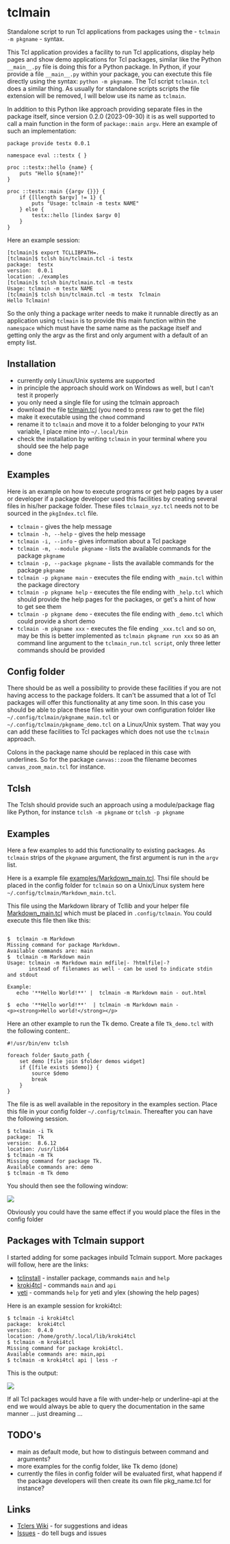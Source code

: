 # tclmain

Standalone script to run Tcl applications from packages using the - `tclmain -m pkgname` - syntax.

This Tcl application provides a facility to run Tcl applications, display help
pages and show demo  applications  for Tcl  packages,  similar like the Python
`__main__.py`  file is doing  this for a Python  package.  In  Python, if your
provide a file  `__main__.py`  within your package, you can exectute this file
directly  using the syntax: `python -m pkgname`. The Tcl script  `tclmain.tcl`
does a similar  thing. As usually  for  standalone  scripts  scripts  the file
extension will be removed, I will below use its name as `tclmain`.

In  addition  to this Python like  approach  providing  separate  files in the
package  itself,  since version 0.2.0  (2023-09-30) it is as well supported to
call a main function in the form of `package::main argv`. Here an example of such
an implementation:

```{.tcl}
package provide testx 0.0.1

namespace eval ::testx { }

proc ::testx::hello {name} {
    puts "Hello ${name}!"
}   

proc ::testx::main {{argv {}}} {
    if {[llength $argv] != 1} {
        puts "Usage: tclmain -m testx NAME"
    } else {
        testx::hello [lindex $argv 0]
    }   
}
```

Here an example session:

```
[tclmain]$ export TCLLIBPATH=.
[tclmain]$ tclsh bin/tclmain.tcl -i testx 
package:  testx
version:  0.0.1
location: ./examples
[tclmain]$ tclsh bin/tclmain.tcl -m testx 
Usage: tclmain -m testx NAME
[tclmain]$ tclsh bin/tclmain.tcl -m testx  Tclmain
Hello Tclmain!
```

So the only thing a package  writer  needs to make it  runnable  directly as an
application using `tclmain` is to provide this main function  within the `namespace`  which must
have the same name as the  package  itself  and  getting  only the argv as the
first and only argument with a default of an empty list.

## Installation

* currently only Linux/Unix systems are supported
* in principle  the approach  should work on Windows as well, but I can't test
  it properly
* you only need a single file for using the tclmain approach
* download the file [tclmain.tcl](bin/tclmain.tcl) (you need to press raw to get the file)
* make it executable using the `chmod` command
* rename it to `tclmain` and move it to a folder belonging to your `PATH` variable, I place mine into `~/.local/bin`
* check the installation by writing `tclmain` in your terminal where you should see the help page
* done

## Examples

Here is an example on how to execute programs or get help pages by a user or developer if a package developer used this facilities by creating several files in his/her package folder. These files `tclmain_xyz.tcl` needs not to be sourced in the `pkgIndex.tcl` file.

* `tclmain` - gives the help message
* `tclmain -h, --help` - gives the help message
* `tclmain -i, --info` - gives information about a Tcl package
* `tclmain -m, --module pkgname` - lists the available commands for the package `pkgname`
* `tclmain -p, --package pkgname` - lists the available commands for the package `pkgname`
* `tclmain -p pkgname main` - executes the file ending with `_main.tcl` within the package directory
* `tclmain -p pkgname help` - executes the file ending with  `_help.tcl` which should provide the help pages for the packages, or get's a hint of how to get see them
* `tclmain -p pkgname demo` - executes the file ending with `_demo.tcl` which could provide a short demo
* `tclmain -m pkgname xxx` - executes the file ending `_xxx.tcl` and so on, may be this is better implemented as `tclmain pkgname run xxx` so as an command line argument to the `tclmain_run.tcl script`, only three letter commands should be provided

## Config folder 

There should be as well a possibility to provide these facilities if you are
not having access to the package folders. It can't be assumed that a lot of
Tcl packages will offer this functionality at any time soon. In this case you
should be able to place these files witin your own configuration folder like
`~/.config/tclmain/pkgname_main.tcl` or `~/.config/tclmain/pkgname_demo.tcl`
on a Linux/Unix system. That way you can add these facilities to Tcl packages
which does not use the `tclmain` approach. 

Colons in the package name should be replaced in this case with underlines. So
for the package `canvas::zoom` the filename becomes `canvas_zoom_main.tcl` for
instance.

## Tclsh

The Tclsh should provide such an approach using a module/package flag like
Python, for instance `tclsh -m pkgname` or `tclsh -p pkgname`

## Examples

Here a few examples to add this functionality to existing packages. As
`tclmain` strips of the `pkgname` argument, the first argument is run in the
`argv` list.

Here is a example file [examples/Markdown_main.tcl](Markdown_main.tcl). Thsi
file should be placed in the config folder for `tclmain` so on a Unix/Linux system
here `~/.config/tclmain/Markdown_main.tcl`.

This file using the Markdown library of Tcllib and your helper file
[Markdown_main.tcl](examples/Markdown_main.tcl) which must be placed in `.config/tclmain`.
You could execute this file then like this:

```

$  tclmain -m Markdown 
Missing command for package Markdown.
Available commands are: main
$  tclmain -m Markdown main
Usage: tclmain -m Markdown main mdfile|- ?htmlfile|-?
       instead of filenames as well - can be used to indicate stdin and stdout

Example:
   echo '**Hello World!**' |  tclmain -m Markdown main - out.html
   
$  echo '**Hello world!**'  | tclmain -m Markdown main -
<p><strong>Hello world!</strong></p>

```

Here an other example to run the Tk demo. Create a file `Tk_demo.tcl` with the
following content:.

```
#!/usr/bin/env tclsh

foreach folder $auto_path {
    set demo [file join $folder demos widget]
    if {[file exists $demo]} {
        source $demo
        break
    }
}

```

The file is as well available in the repository in the examples section.
Place this file in your config folder `~/.config/tclmain`. Thereafter you can
have the following session.

```
$ tclmain -i Tk
package:  Tk
version:  8.6.12
location: /usr/lib64
$ tclmain -m Tk
Missing command for package Tk.
Available commands are: demo
$ tclmain -m Tk demo
```

You should then see the following window:

![](examples/Tk_demo.png)

Obviously you could have the same effect if you would place the files in the config folder

## Packages with Tclmain support

I started adding for some packages inbuild Tclmain support. More packages will follow, here are the links:

* [tclinstall](https://github.com/mittelmark/tclmain/lib/tclinstall) - installer package, commands `main` and `help`
* [kroki4tcl](https://github.com/mittelmark/kroki4tcl) - commands `main` and `api`
* [yeti](https://github.com/mittelmark/yeti) - commands `help` for yeti and ylex (showing the help pages)

Here is an example session for kroki4tcl:

```
$ tclmain -i kroki4tcl
package:  kroki4tcl
version:  0.4.0
location: /home/groth/.local/lib/kroki4tcl
$ tclmain -m kroki4tcl 
Missing command for package kroki4tcl.
Available commands are: main,api
$ tclmain -m kroki4tcl api | less -r
```

This is the output:

![](img/kroki4tcl-api.png)

If all Tcl packages would have a file with under-help or underline-api at the
end we would always be able to query the documentation in the same manner ... just dreaming ...


## TODO's

- main as default mode, but how to distinguis between command and arguments?
- more examples for the config folder, like Tk demo (done)
- currently the files in config folder will be evaluated first, what happend if the package developers will then create its own file pkg_name.tcl for instance?

## Links

- [Tclers Wiki](https://wiki.tcl-lang.org/page/tclmain) - for suggestions and ideas
- [Issues](https://github.com/mittelmark/tclmain/issues) - do tell bugs and issues
